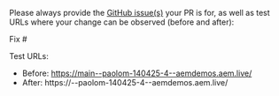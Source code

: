 Please always provide the [GitHub issue(s)](../issues) your PR is for, as well as test URLs where your change can be observed (before and after):

Fix #<gh-issue-id>

Test URLs:
- Before: https://main--paolom-140425-4--aemdemos.aem.live/
- After: https://<branch>--paolom-140425-4--aemdemos.aem.live/
